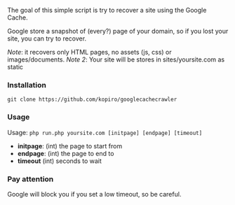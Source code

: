 The goal of this simple script is try to recover a site using the Google Cache.

Google store a snapshot of (every?) page of your domain, so if you lost your site, you can try to recover.

*Note*: it recovers only HTML pages, no assets (js, css) or images/documents.
*Note 2*: Your site will be stores in sites/yoursite.com as static

### Installation

`git clone https://github.com/kopiro/googlecachecrawler`

### Usage

Usage: `php run.php yoursite.com [initpage] [endpage] [timeout]`

* **initpage**: (int) the page to start from
* **endpage**: (int) the page to end to
* **timeout** (int) seconds to wait


### Pay attention

Google will block you if you set a low timeout, so be careful.